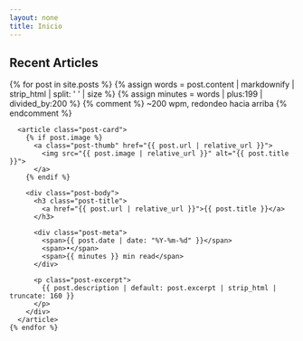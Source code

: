 ```yaml
---
layout: none
title: Inicio
---
```


<section class="home">
  <h2>Recent Articles</h2>

  <div class="post-list">
    {% for post in site.posts %}
      {% assign words = post.content | markdownify | strip_html | split: ' ' | size %}
      {% assign minutes = words | plus:199 | divided_by:200 %} {% comment %} ~200 wpm, redondeo hacia arriba {% endcomment %}


      <article class="post-card">
        {% if post.image %}
          <a class="post-thumb" href="{{ post.url | relative_url }}">
            <img src="{{ post.image | relative_url }}" alt="{{ post.title }}">
          </a>
        {% endif %}

        <div class="post-body">
          <h3 class="post-title">
            <a href="{{ post.url | relative_url }}">{{ post.title }}</a>
          </h3>

          <div class="post-meta">
            <span>{{ post.date | date: "%Y-%m-%d" }}</span>
            <span>•</span>
            <span>{{ minutes }} min read</span>
          </div>

          <p class="post-excerpt">
            {{ post.description | default: post.excerpt | strip_html | truncate: 160 }}
          </p>
        </div>
      </article>
    {% endfor %}
  </div>
</section>
